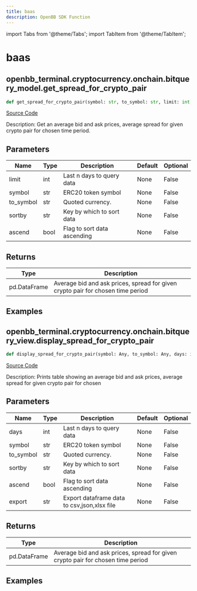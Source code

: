 ```yaml
---
title: baas
description: OpenBB SDK Function
---
```


import Tabs from '@theme/Tabs';
import TabItem from '@theme/TabItem';

# baas

<Tabs>
<TabItem value="model" label="Model" default>

## openbb_terminal.cryptocurrency.onchain.bitquery_model.get_spread_for_crypto_pair

```python title='openbb_terminal/cryptocurrency/onchain/bitquery_model.py'
def get_spread_for_crypto_pair(symbol: str, to_symbol: str, limit: int, sortby: str, ascend: bool) -> DataFrame
```
[Source Code](https://github.com/OpenBB-finance/OpenBBTerminal/tree/main/openbb_terminal/cryptocurrency/onchain/bitquery_model.py#L725)

Description: Get an average bid and ask prices, average spread for given crypto pair for chosen time period.

## Parameters

| Name | Type | Description | Default | Optional |
| ---- | ---- | ----------- | ------- | -------- |
| limit | int | Last n days to query data | None | False |
| symbol | str | ERC20 token symbol | None | False |
| to_symbol | str | Quoted currency. | None | False |
| sortby | str | Key by which to sort data | None | False |
| ascend | bool | Flag to sort data ascending | None | False |

## Returns

| Type | Description |
| ---- | ----------- |
| pd.DataFrame | Average bid and ask prices, spread for given crypto pair for chosen time period |

## Examples



</TabItem>
<TabItem value="view" label="View">

## openbb_terminal.cryptocurrency.onchain.bitquery_view.display_spread_for_crypto_pair

```python title='openbb_terminal/cryptocurrency/onchain/bitquery_view.py'
def display_spread_for_crypto_pair(symbol: Any, to_symbol: Any, days: int, sortby: str, ascend: bool, export: str) -> None
```
[Source Code](https://github.com/OpenBB-finance/OpenBBTerminal/tree/main/openbb_terminal/cryptocurrency/onchain/bitquery_view.py#L345)

Description: Prints table showing an average bid and ask prices, average spread for given crypto pair for chosen

## Parameters

| Name | Type | Description | Default | Optional |
| ---- | ---- | ----------- | ------- | -------- |
| days | int | Last n days to query data | None | False |
| symbol | str | ERC20 token symbol | None | False |
| to_symbol | str | Quoted currency. | None | False |
| sortby | str | Key by which to sort data | None | False |
| ascend | bool | Flag to sort data ascending | None | False |
| export | str | Export dataframe data to csv,json,xlsx file | None | False |

## Returns

| Type | Description |
| ---- | ----------- |
| pd.DataFrame | Average bid and ask prices, spread for given crypto pair for chosen time period |

## Examples



</TabItem>
</Tabs>